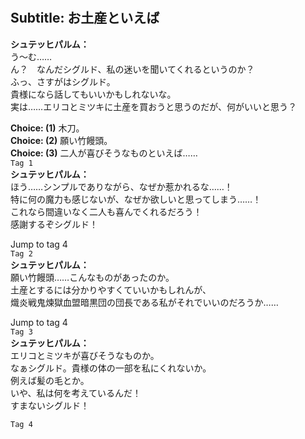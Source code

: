 # 

  
## Subtitle: お土産といえば
  
**シュテッヒパルム：**  
う～む……  
ん？　なんだシグルド、私の迷いを聞いてくれるというのか？  
ふっ、さすがはシグルド。  
貴様になら話してもいいかもしれないな。  
実は……エリコとミツキに土産を買おうと思うのだが、何がいいと思う？  
  
**Choice: (1)**  木刀。  
**Choice: (2)**  願い竹饅頭。  
**Choice: (3)**  二人が喜びそうなものといえば……  
`Tag 1`  
**シュテッヒパルム：**  
ほう……シンプルでありながら、なぜか惹かれるな……！  
特に何の魔力も感じないが、なぜか欲しいと思ってしまう……！  
これなら間違いなく二人も喜んでくれるだろう！  
感謝するぞシグルド！  
  
Jump to tag 4  
`Tag 2`  
**シュテッヒパルム：**  
願い竹饅頭……こんなものがあったのか。  
土産とするには分かりやすくていいかもしれんが、  
熾炎戦鬼煉獄血盟暗黒団の団長である私がそれでいいのだろうか……  
  
Jump to tag 4  
`Tag 3`  
**シュテッヒパルム：**  
エリコとミツキが喜びそうなものか。  
なぁシグルド。貴様の体の一部を私にくれないか。  
例えば髪の毛とか。  
いや、私は何を考えているんだ！  
すまないシグルド！  
  
`Tag 4`  
